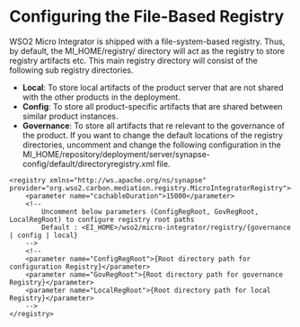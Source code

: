 # Configuring the File-Based Registry

WSO2 Micro Integrator is shipped with a file-system-based registry. Thus, by default, the MI_HOME/registry/ directory will act as the registry to store registry artifacts etc. This main registry directory will consist of the following sub registry directories.

* **Local**: To store local artifacts of the product server that are not shared with the other products in the deployment.
* **Config**: To store all product-specific artifacts that are shared between similar product instances.
* **Governance**: To store all artifacts that re relevant to the governance of the product.
If you want to change the default locations of the registry directories, uncomment and change the following configuration in the MI_HOME/repository/deployment/server/synapse-config/default/directoryregistry.xml file.

```
<registry xmlns="http://ws.apache.org/ns/synapse" provider="org.wso2.carbon.mediation.registry.MicroIntegratorRegistry">
    <parameter name="cachableDuration">15000</parameter>
    <!--
        Uncomment below parameters (ConfigRegRoot, GovRegRoot, LocalRegRoot) to configure registry root paths
        Default : <EI_HOME>/wso2/micro-integrator/registry/{governance | config | local}
    -->
    <!--
    <parameter name="ConfigRegRoot">{Root directory path for configuration Registry}</parameter>
    <parameter name="GovRegRoot">{Root directory path for governance Registry}</parameter>
    <parameter name="LocalRegRoot">{Root directory path for local Registry}</parameter>
    -->
</registry>
```
